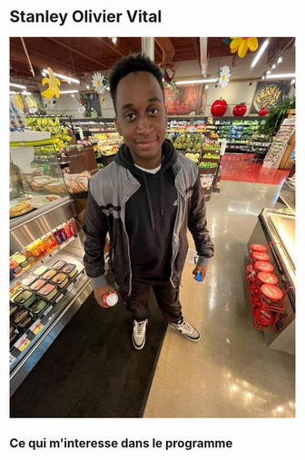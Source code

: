 # Stanley Olivier Vital

![photo](img/handsome_man.jpg)

## **Ce qui m'interesse dans le programme** ##

